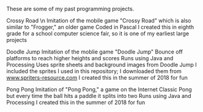These are some of my past programming projects. 

Crossy Road \n
  Imitation of the mobile game "Crossy Road" which is also similar to "Frogger," an older game
  Coded in Pascal
  I created this in eighth grade for a school computer science fair, so it is one of my earliest large projects
  
Doodle Jump
  Imitation of the moblie game "Doodle Jump"
  Bounce off platforms to reach higher heights and scores
  Runs using Java and Processing
  Uses sprite sheets and background images from Doodle Jump
  I included the sprites I used in this repository; I downloaded them from www.spriters-resource.com
  I created this in the summer of 2018 for fun
  
Pong Pong
  Imitation of "Pong Pong," a game on the Internet
  Classic Pong but every time the ball hits a paddle it splits into two
  Runs using Java and Processing
  I created this in the summer of 2018 for fun
